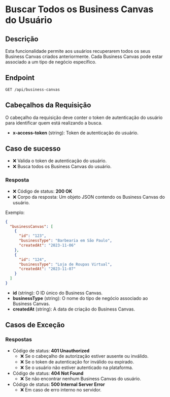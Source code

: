 # Buscar Todos os Business Canvas do Usuário

## Descrição

Esta funcionalidade permite aos usuários recuperarem todos os seus Business Canvas criados anteriormente. Cada Business Canvas pode estar associado a um tipo de negócio específico.

## Endpoint

`GET /api/business-canvas`

## Cabeçalhos da Requisição

O cabeçalho da requisição deve conter o token de autenticação do usuário para identificar quem está realizando a busca.

- **x-access-token** (string): Token de autenticação do usuário.

## Caso de sucesso

- ❌ Valida o token de autenticação do usuário.
- ❌ Busca todos os Business Canvas do usuário.

### Resposta

- ❌ Código de status: **200 OK**
- ❌ Corpo da resposta: Um objeto JSON contendo os Business Canvas do usuário.

Exemplo:

```json
{
  "businessCanvas": [
    {
      "id": "123",
      "businessType": "Barbearia em São Paulo",
      "createdAt": "2023-11-06"
    },
    {
      "id": "124",
      "businessType": "Loja de Roupas Virtual",
      "createdAt": "2023-11-07"
    }
  ]
}
```

- **id** (string): O ID único do Business Canvas.
- **businessType** (string): O nome do tipo de negócio associado ao Business Canvas.
- **createdAt** (string): A data de criação do Business Canvas.


## Casos de Exceção

### Respostas

- Código de status: **401 Unauthorized**
  - ❌ Se o cabeçalho de autorização estiver ausente ou inválido.
  - ❌ Se o token de autenticação for inválido ou expirado.
  - ❌ Se o usuário não estiver autenticado na plataforma.
- Código de status: **404 Not Found**
  - ❌ Se não encontrar nenhum Business Canvas do usuário.
- Código de status: **500 Internal Server Error**
  - ❌ Em caso de erro interno no servidor.
